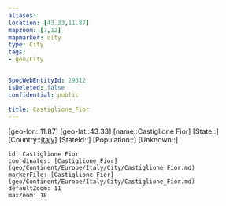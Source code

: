 ```yaml
---
aliases: 
location: [43.33,11.87]
mapzoom: [7,12] 
mapmarker: city 
type: City
tags:
- geo/City


SpocWebEntityId: 29512
isDeleted: false
confidential: public

title: Castiglione_Fior
---
```

[geo-lon::11.87]
[geo-lat::43.33]
[name::Castiglione Fior]
[State::]
[Country::[Italy](geo/Continent/Europe/Italy.md)]
[StateId::]
[Population::]
[Unknown::]


```leaflet
id: Castiglione Fior
coordinates: [Castiglione_Fior](geo/Continent/Europe/Italy/City/Castiglione_Fior.md)
markerFile: [Castiglione_Fior](geo/Continent/Europe/Italy/City/Castiglione_Fior.md)
defaultZoom: 11 
maxZoom: 18
```


